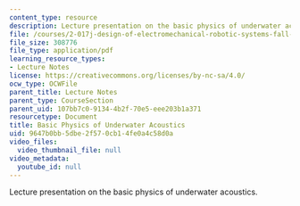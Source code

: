 ```yaml
---
content_type: resource
description: Lecture presentation on the basic physics of underwater acoustics.
file: /courses/2-017j-design-of-electromechanical-robotic-systems-fall-2009/9647b0bb5dbe2f570cb14fe0a4c58d0a_MIT2_017JF09_acoustics.pdf
file_size: 308776
file_type: application/pdf
learning_resource_types:
- Lecture Notes
license: https://creativecommons.org/licenses/by-nc-sa/4.0/
ocw_type: OCWFile
parent_title: Lecture Notes
parent_type: CourseSection
parent_uid: 107bb7c0-9134-4b2f-70e5-eee203b1a371
resourcetype: Document
title: Basic Physics of Underwater Acoustics
uid: 9647b0bb-5dbe-2f57-0cb1-4fe0a4c58d0a
video_files:
  video_thumbnail_file: null
video_metadata:
  youtube_id: null
---
```

Lecture presentation on the basic physics of underwater acoustics.